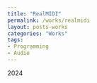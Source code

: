 ```yaml
---
title: "RealMIDI"
permalink: /works/realmidi
layout: posts-works
categories: "Works"
tags:
- Programming
- Audio
---
```

2024